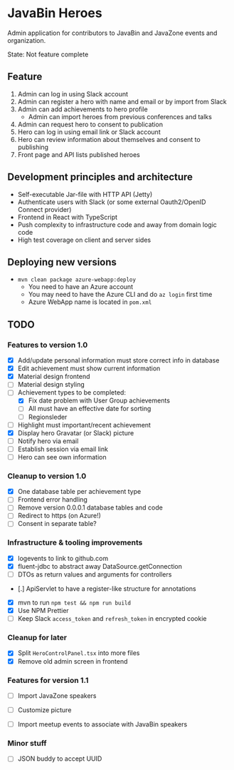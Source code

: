 # JavaBin Heroes

Admin application for contributors to JavaBin and JavaZone events
and organization.

State: Not feature complete

## Feature

1. Admin can log in using Slack account
2. Admin can register a hero with name and email or by import from Slack
3. Admin can add achievements to hero profile
   * Admin can import heroes from previous conferences and talks
4. Admin can request hero to consent to publication
5. Hero can log in using email link or Slack account
6. Hero can review information about themselves and consent to publishing
7. Front page and API lists published heroes

## Development principles and architecture

* Self-executable Jar-file with HTTP API (Jetty)
* Authenticate users with Slack (or some external Oauth2/OpenID Connect provider)
* Frontend in React with TypeScript
* Push complexity to infrastructure code and away from domain logic code
* High test coverage on client and server sides

## Deploying new versions

* `mvn clean package azure-webapp:deploy`
  * You need to have an Azure account
  * You may need to have the Azure CLI and do `az login` first time
  * Azure WebApp name is located in `pom.xml`

## TODO

### Features to version 1.0

* [x] Add/update personal information must store correct info in database
* [x] Edit achievement must show current information
* [x] Material design frontend
* [ ] Material design styling
* [ ] Achievement types to be completed:
  * [x] Fix date problem with User Group achievements
  * [ ] All must have an effective date for sorting
  * [ ] Regionsleder
* [ ] Highlight must important/recent achievement
* [x] Display hero Gravatar (or Slack) picture
* [ ] Notify hero via email
* [ ] Establish session via email link
* [ ] Hero can see own information

### Cleanup to version 1.0

* [x] One database table per achievement type
* [ ] Frontend error handling
* [ ] Remove version 0.0.0.1 database tables and code
* [ ] Redirect to https (on Azure!)
* [ ] Consent in separate table?

### Infrastructure & tooling improvements

* [x] logevents to link to github.com
* [x] fluent-jdbc to abstract away DataSource.getConnection
* [ ] DTOs as return values and arguments for controllers
* [.] ApiServlet to have a register-like structure for annotations
* [x] mvn to run `npm test && npm run build`
* [x] Use NPM Prettier
* [ ] Keep Slack `access_token` and `refresh_token` in encrypted cookie

### Cleanup for later

* [x] Split `HeroControlPanel.tsx` into more files
* [x] Remove old admin screen in frontend

### Features for version 1.1

* [ ] Import JavaZone speakers
* [ ] Customize picture
* [ ] Import meetup events to associate with JavaBin speakers


### Minor stuff

* [ ] JSON buddy to accept UUID
